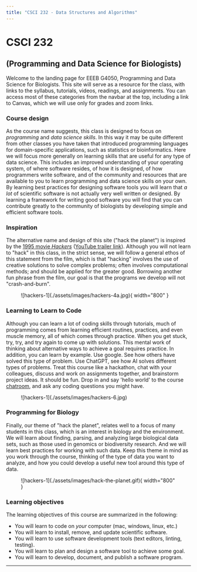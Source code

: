 ```yaml
---
title: "CSCI 232 - Data Structures and Algorithms"
---
```


# CSCI 232

## (Programming and Data Science for Biologists)
Welcome to the landing page for EEEB G4050, Programming and Data 
Science for Biologists. This site will serve as a resource for the class, 
with links to the syllabus, tutorials, videos, readings, and assignments. 
You can access most of these categories from the navbar at the top, 
including a link to Canvas, which we will use only for grades and zoom links.


### Course design
As the course name suggests, this class is designed to focus on 
*programming* and *data science skills*. In this way it may be 
quite different from other classes you have taken that introduced
programming languages for domain-specific applications, such as 
statistics or bioinformatics. Here we will focus more generally on 
learning skills that are useful for any type of data science.
This includes an improved understanding of your operating system, of 
where software resides, of how it is designed, of how programmers write
software, and of the community and resources that are available to you
to learn programming and data science skills on your own. 
By learning best practices for designing software tools you will 
learn that *a lot* of scientific software is not actually very 
well written or designed. By learning a framework for writing good
software you will find that you can contribute greatly to the 
community of biologists by developing simple and efficient software tools.


### Inspiration
The alternative name and design of this site ("hack the planet") is inspired
by the [1995 movie *Hackers*](https://en.wikipedia.org/wiki/Hackers_(film)) 
([YouTube trailer link](https://www.youtube.com/watch?v=Rn2cf_wJ4f4)).
Although you will not learn to "hack" in this class, in the strict sense,
we will follow a general ethos of this statement from the film, which is
that "hacking" involves the use of creative solutions to solve complex 
problems; often involves computational methods; and should be applied 
for the greater good. Borrowing another fun phrase from the film, our goal
is that the programs we develop will not "crash-and-burn". 

<figure markdown="span">
  ![hackers-1](./assets/images/hackers-4a.jpg){ width="800" }
  <!-- <figcaption>Image caption</figcaption> -->
</figure>


### Learning to Learn to Code
Although you can learn a lot of coding skills through tutorials, 
much of programming comes from learning efficient routines, practices, 
and even muscle memory, all of which comes through practice. 
When you get stuck, try, try, and try again to come up with solutions.
This mental work of thinking about alternative ways to achieve a goal
requires practice. In addition, you can learn by example. Use google. See
how others have solved this type of problem. Use ChatGPT, see how AI
solves different types of problems.
Treat this course like a hackathon, chat with your colleagues,
discuss and work on assignments together, and brainstorm project 
ideas. It should be fun. Drop in and say 'hello world' to the course 
[chatroom](https://gitter.im/hack-the-planet-course/community), 
and ask any coding questions you might have.

<figure markdown="span">
  ![hackers-1](./assets/images/hackers-6.jpg)
</figure>


### Programming for Biology
Finally, our theme of "hack the planet", relates well to a focus of many
students in this class, which is an interest in biology and the environment. 
We will learn about finding, parsing, and analyzing large biological 
data sets, such as those used in genomics or biodiversity research.
And we will learn best practices for working with such data. 
Keep this theme in mind as you work through the course, thinking 
of the type of data you want to analyze, and how you could develop
a useful new tool around this type of data.


<figure markdown="span">
  ![hackers-1](./assets/images/hack-the-planet.gif){ width="800" }
  <!-- <figcaption>Image caption</figcaption> -->
</figure>

<!-- 
<div class="mt-4 mb-4 text-center">
    <img src="{{ site.url }}{{ site.baseurl }}/assets/images/hack-the-planet.gif">
</div>
 -->

### Learning objectives
The learning objectives of this course are summarized in the following:

- You will learn to code on *your* computer (mac, windows, linux, etc.)
- You will learn to install, remove, and update scientific software.
- You will learn to use software development tools (text editors, linting, testing).
- You will learn to plan and design a software tool to achieve some goal.
- You will learn to develop, document, and publish a software program.


--------------------------------


<!-- 
<figure markdown="span">
  ![hackers-1](/assets/images/hackers-panel.png)
</figure>
 -->
